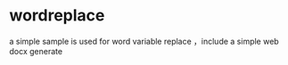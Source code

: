 # wordreplace
a simple sample is used for word variable replace ，include a simple web docx generate
